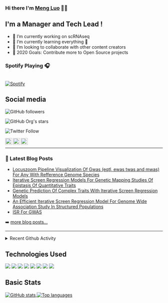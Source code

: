 ### Hi there I'm [Meng Luo][website] 👋👋

<!--
**czheluo/czheluo** is a ✨ _special_ ✨ repository because its `README.md` (this file) appears on your GitHub profile.

Here are some ideas to get you started:
- 🔭 I’m currently working on ...
- 🌱 I’m currently learning ...
- 👯 I’m looking to collaborate on ...
- 🤔 I’m looking for help with ...
- 💬 Ask me about ...
- 📫 How to reach me: ...
- 😄 Pronouns: ...
- ⚡ Fun fact: ...
-->

## I'm a Manager and Tech Lead !

- 🔭 I’m currently working on scRNAseq
- 🌱 I’m currently learning everything 🤣
- 👯 I’m looking to collaborate with other content creators
- 🥅 2020 Goals: Contribute more to Open Source projects

### Spotify Playing 🎧

<td width="50%">
      
&nbsp; <br> [![Spotify](https://novatorem.czheluo.vercel.app/api/spotify)](https://open.spotify.com/user/simonzhe?si=iM3yb8kwTLC_a5_5ywHbgQ)

  </td>
  <td width="50%">


<!--
[<img src="https://now-playing-simonzhe.vercel.app/api/spotify-playing" alt="Loy Spotify Playing" width="350" />](https://open.spotify.com/track/4FFB0Tp6sR4pvoguhCZ33O?si=-JJ8n8uoSRqHmjbEVn-DnA)
-->

<!--
<iframe src="https://open.spotify.com/embed/track/4FFB0Tp6sR4pvoguhCZ33O" width="300" height="380" frameborder="0" allowtransparency="true" allow="encrypted-media">
</iframe>
-->

## Social media

![GitHub followers](https://img.shields.io/github/followers/czheluo?style=social)

![GitHub Org's stars](https://img.shields.io/github/stars/czheluo?style=social)

![Twitter Follow](https://img.shields.io/twitter/follow/czheluo?label=Follow&style=social)


[<img align="left" alt="codeSTACKr | Twitter" width="22px" src="https://cdn.jsdelivr.net/npm/simple-icons@v3/icons/twitter.svg" />][twitter]
[<img align="left" alt="codeSTACKr | LinkedIn" width="22px" src="https://cdn.jsdelivr.net/npm/simple-icons@v3/icons/linkedin.svg" />][linkedin]
[<img align="left" alt="codeSTACKr | Instagram" width="22px" src="https://cdn.jsdelivr.net/npm/simple-icons@v3/icons/instagram.svg" />][instagram]

<br />

---

### 📕 Latest Blog Posts

<!-- BLOG-POST-LIST:START -->
- [Locuszoom Pipeline Visualization Of Gwas (eqtl, ewas twas and mwas) For Any With Refference Genome Species](https://mengluocv.me/blog/2019/06/27/LocusZoom-Pipeline-visualization-of-GWAS-(eQTL,-EWAS-TWAS-and-MWAS)-For-any-with-refference-genome-species/)
- [Iterative Screen Regression Models For Genetic Mapping Studies Of Epistasis Of Quantitative Traits](https://mengluocv.me/blog/2018/06/02/Iterative-Screen-Regression-Models-for-Genetic-Mapping-Studies-of-Epistasis-of-Quantitative-Traits/)
- [Genetic Prediction Of Complex Traits With Iterative Screen Regression Models](https://mengluocv.me/blog/2018/05/22/Genetic-Prediction-of-Complex-Traits-with-Iterative-Screen-Regression-Models/)
- [An Efficient Iterative Screen Regression Model For Genome Wide Association Study In Structured Populations](https://mengluocv.me/blog/2018/05/12/An-Efficient-Iterative-Screen-Regression-model-For-Genome-wide-Association-Study-in-Structured-Populations/)
- [ISR For GWAS](https://czheluo.github.io//bmd_man/bmd_qq/ISR-For-GWAS/)
<!-- BLOG-POST-LIST:END -->

➡️ [more blog posts...](https://czheluo.github.io/post/)

---

<details>
  <summary>Recent Github Activity</summary>

<!--START_SECTION:activity-->
<!--END_SECTION:activity-->

</details>

<!--
<details>
  <summary>:zap: Github Stats</summary>

  <img align="left" alt="codeSTACKr's Github Stats" src="https://github-readme-stats.codestackr.vercel.app/api?username=codeSTACKr&show_icons=true&hide_border=true" />
</details>
-->


## Technologies Used

<!-- badges: start -->
![](https://img.shields.io/badge/perl%20-%234285F4.svg?&logo=perl&logoColor=white)
![](https://img.shields.io/badge/matlab%20-%234285F4.svg?&logo=matlab&logoColor=green)
![](https://img.shields.io/badge/SAS%20-%234285F4.svg?&logo=matlab&logoColor=black)
![](https://img.shields.io/badge/r-%23276DC3.svg?&logo=r&logoColor=green)
![](https://img.shields.io/badge/python%20-%2314354C.svg?&logo=python&logoColor=white)
![](https://img.shields.io/badge/markdown-%23000000.svg?&logo=markdown&logoColor=white)
![](https://img.shields.io/badge/git%20-%23F05033.svg?&logo=git&logoColor=white)
![](https://img.shields.io/badge/github%20-%23121011.svg?&logo=github&logoColor=white)

<!--![](https://img.shields.io/badge/docker%20-%230db7ed.svg?&logo=docker&logoColor=white)-->
<!-- badges: end -->

## Basic Stats

<a href="https://github.com/anuraghazra/github-readme-stats">
<img align="center" src="https://github-readme-stats.vercel.app/api?username=czheluo&count_private=true&show_icons=true" alt="GitHub stats" />
</a> <a href="https://github.com/anuraghazra/github-readme-stats">
<img align="center" src="https://github-readme-stats.vercel.app/api/top-langs?username=czheluo&layout=compact" alt= "Top languages" />
</a>


[website]: https://czheluo.github.io/
[twitter]: https://twitter.com/czheluo
[instagram]: https://instagram.com/czheluo
[linkedin]: https://linkedin.com/in/czheluo
[github]: https://github.com/czheluo/

